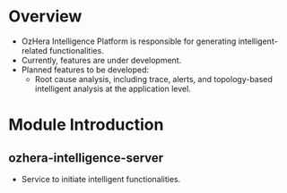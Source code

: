 # Overview
+ OzHera Intelligence Platform is responsible for generating intelligent-related functionalities.
+ Currently, features are under development.
+ Planned features to be developed:
    + Root cause analysis, including trace, alerts, and topology-based intelligent analysis at the application level.

# Module Introduction

## ozhera-intelligence-server

+ Service to initiate intelligent functionalities.

